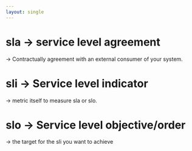 ```yaml
---
layout: single
---
```


# sla -> service level agreement
-> Contractually agreement with an external consumer of your system. 

# sli -> Service level indicator
-> metric itself to measure sla or slo.

# slo -> Service level objective/order
-> the target for the sli you want to achieve